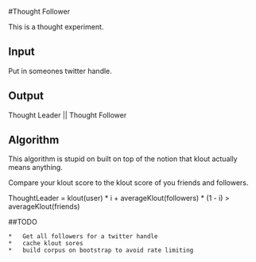 #Thought Follower

This is a thought experiment.

## Input

Put in someones twitter handle.

## Output

Thought Leader || Thought Follower

## Algorithm

This algorithm is stupid on built on top of the notion that klout actually means anything.

Compare your klout score to the klout score of you friends and followers.

ThoughtLeader = klout(user) * i + averageKlout(followers) * (1 - i) > averageKlout(friends)

##TODO

    *   Get all followers for a twitter handle
    *   cache klout sores
    *   build corpus on bootstrap to avoid rate limiting